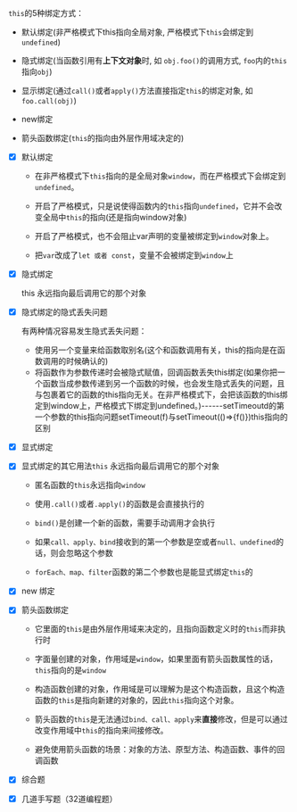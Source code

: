 `this`的5种绑定方式：

- 默认绑定(非严格模式下this指向全局对象, 严格模式下`this`会绑定到`undefined`)

- 隐式绑定(当函数引用有**上下文对象**时, 如 `obj.foo()`的调用方式, `foo`内的`this`指向`obj`)

- 显示绑定(通过`call()`或者`apply()`方法直接指定`this`的绑定对象, 如`foo.call(obj)`)

- new绑定

- 箭头函数绑定(`this`的指向由外层作用域决定的)

- [x] 默认绑定
  
  - 在非严格模式下`this`指向的是全局对象`window`，而在严格模式下会绑定到`undefined`。
  
  - 开启了严格模式，只是说使得函数内的`this`指向`undefined`，它并不会改变全局中`this`的指向(还是指向window对象)
  
  - 开启了严格模式，也不会阻止var声明的变量被绑定到`window`对象上。
  
  - 把`var`改成了`let 或者 const`，变量不会被绑定到`window`上
  
- [x] 隐式绑定

  this 永远指向最后调用它的那个对象

- [x] 隐式绑定的隐式丢失问题

  有两种情况容易发生隐式丢失问题：

  - 使用另一个变量来给函数取别名(这个和函数调用有关，this的指向是在函数调用的时候确认的)
  - 将函数作为参数传递时会被隐式赋值，回调函数丢失this绑定(如果你把一个函数当成参数传递到另一个函数的时候，也会发生隐式丢失的问题，且与包裹着它的函数的this指向无关。在非严格模式下，会把该函数的this绑定到window上，严格模式下绑定到undefined。)------setTimeoutd的第一个参数的this指向问题setTimeout(f)与setTimeout(()=>{f()})this指向的区别

- [x] 显式绑定

- [x] 显式绑定的其它用法`this` 永远指向最后调用它的那个对象

  - 匿名函数的`this`永远指向`window`

  - 使用`.call()`或者`.apply()`的函数是会直接执行的

  - `bind()`是创建一个新的函数，需要手动调用才会执行

  - 如果`call、apply、bind`接收到的第一个参数是空或者`null、undefined`的话，则会忽略这个参数

  - `forEach、map、filter`函数的第二个参数也是能显式绑定`this`的

- [x] new 绑定

- [x] 箭头函数绑定

  - 它里面的`this`是由外层作用域来决定的，且指向函数定义时的`this`而非执行时

  - 字面量创建的对象，作用域是`window`，如果里面有箭头函数属性的话，`this`指向的是`window`

  - 构造函数创建的对象，作用域是可以理解为是这个构造函数，且这个构造函数的`this`是指向新建的对象的，因此`this`指向这个对象。

  - 箭头函数的`this`是无法通过`bind、call、apply`来**直接**修改，但是可以通过改变作用域中`this`的指向来间接修改。
  - 避免使用箭头函数的场景：对象的方法、原型方法、构造函数、事件的回调函数

- [x] 综合题

- [x] 几道手写题（32道编程题）